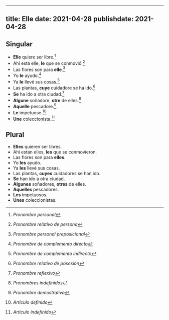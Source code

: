 
---
title: Elle
date: 2021-04-28
publishdate: 2021-04-28
---

## Singular

- **Elle** quiere ser libre.[^1]
- Ahí está elle, **le** que se conmovió.[^2]
- Las flores son para **elle**.[^3]
- Yo **le** ayudo.[^4]
- Ya **le** llevé sus cosas.[^5]
- Las plantas, **cuye** cuidadore se ha ido.[^6]
- **Se** ha ido a otra ciudad.[^7]
- **Algune** soñadore, **otre** de elles.[^8]
- **Aquelle** pescadore.[^9]
- **Le** impetuose.[^10]
- **Une** coleccionista.[^11]

## Plural

- **Elles** quieren ser libres.
- Ahí están elles, **les** que se conmovieron.
- Las flores son para **elles**.
- Yo **les** ayudo.
- Ya **les** llevé sus cosas.
- Las plantas, **cuyes** cuidadores se han ido.
- **Se** han ido a otra ciudad.
- **Algunes** soñadores, **otres** de elles.
- **Aquelles** pescadores.
- **Les** impetuosos.
- **Unes** coleccionistas.

[^1]: *Pronombre personal*
[^2]: *Pronombre relativo de persona*
[^3]: *Pronombre personal preposicional*
[^4]: *Pronombre de complemento directo*
[^5]: *Pronombre de complemento indirecto*
[^6]: *Pronombre relativo de posesión*
[^7]: *Pronombre reflexivo*
[^8]: *Pronombres indefinidos*
[^9]: *Pronombre demostrativo*
[^10]: *Artículo definido*
[^11]: *Artículo indefinido*
